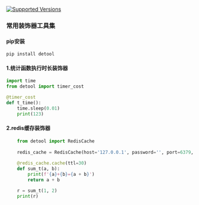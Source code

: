 [![Supported Versions](https://img.shields.io/pypi/pyversions/leek.svg)](https://pypi.org/project/leek)
### 常用装饰器工具集
                  
#### pip安装
```shell
pip install detool
```

#### 1.统计函数执行时长装饰器
```python
import time
from detool import timer_cost

@timer_cost
def t_time():
    time.sleep(0.01)
    print(123)
```

#### 2.redis缓存装饰器
```python
    from detool import RedisCache
    
    redis_cache = RedisCache(host='127.0.0.1', password='', port=6379, db=0)
    
    @redis_cache.cache(ttl=30)
    def sum_t(a, b):
        print(f'{a}+{b}={a + b}')
        return a + b

    r = sum_t(1, 2)
    print(r)
```